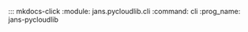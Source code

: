 ::: mkdocs-click
    :module: jans.pycloudlib.cli
    :command: cli
    :prog_name: jans-pycloudlib
